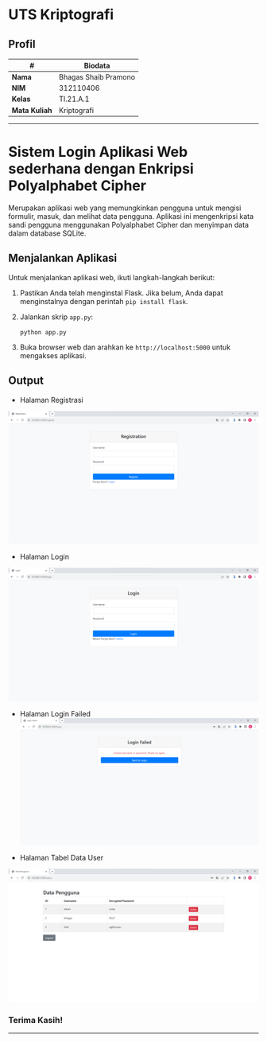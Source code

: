 # UTS Kriptografi
## Profil
| #               | Biodata                 |
| --------------- | ----------------------- |
| **Nama**        | Bhagas Shaib Pramono    |
| **NIM**         | 312110406               |
| **Kelas**       | TI.21.A.1               |
| **Mata Kuliah** | Kriptografi             |

---

# Sistem Login Aplikasi Web sederhana dengan Enkripsi Polyalphabet Cipher


Merupakan aplikasi web yang memungkinkan pengguna untuk mengisi formulir, masuk, dan melihat data pengguna. Aplikasi ini mengenkripsi kata sandi pengguna menggunakan Polyalphabet Cipher dan menyimpan data dalam database SQLite.


## Menjalankan Aplikasi

Untuk menjalankan aplikasi web, ikuti langkah-langkah berikut:

1. Pastikan Anda telah menginstal Flask. Jika belum, Anda dapat menginstalnya dengan perintah `pip install flask`.

2. Jalankan skrip `app.py`:
   ```
   python app.py
   ```

3. Buka browser web dan arahkan ke `http://localhost:5000` untuk mengakses aplikasi.

## Output

  - Halaman Registrasi
  
  ![Register](screenshot/register.png)

  - Halaman Login
  
  ![Login](screenshot/login.png)

  - Halaman Login Failed
  ![Failed](screenshot/login_failed.png)

  - Halaman Tabel Data User
  
  ![Data](screenshot/list_users.png)



### Terima Kasih!

---
